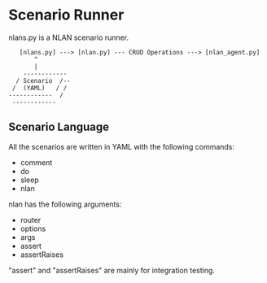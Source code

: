Scenario Runner
===============

nlans.py is a NLAN scenario runner. 

       [nlans.py] ---> [nlan.py] --- CRUD Operations ---> [nlan_agent.py]
           ^
           |
        ------------
      / Scenario  /--
     /  (YAML)   / /
    ------------  /
     ------------

Scenario Language
-----------------

All the scenarios are written in YAML with the following commands:
- comment
- do
- sleep
- nlan

nlan has the following arguments:
- router
- options
- args
- assert
- assertRaises

"assert" and "assertRaises" are mainly for integration testing.

